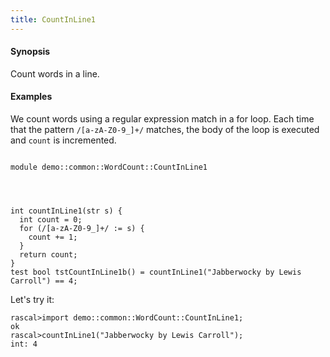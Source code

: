 ```yaml
---
title: CountInLine1
---
```


#### Synopsis

Count words in a line.

#### Examples

We count words using a regular expression match in a for loop.
Each time that the pattern `/[a-zA-Z0-9_]+/` matches, the body of the loop is executed
and `count` is incremented.

```rascal

module demo::common::WordCount::CountInLine1




int countInLine1(str s) {
  int count = 0;
  for (/[a-zA-Z0-9_]+/ := s) {
    count += 1;
  }
  return count;
}
test bool tstCountInLine1b() = countInLine1("Jabberwocky by Lewis Carroll") == 4;

```

                
Let's try it:

```rascal-shell
rascal>import demo::common::WordCount::CountInLine1;
ok
rascal>countInLine1("Jabberwocky by Lewis Carroll");
int: 4
```


